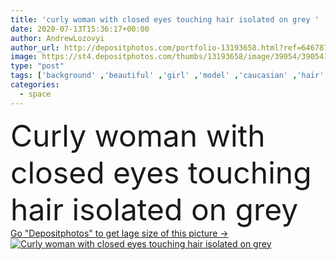 ```yaml
---
title: 'curly woman with closed eyes touching hair isolated on grey '
date: 2020-07-13T15:36:17+00:00
author: AndrewLozovyi
author_url: http://depositphotos.com/portfolio-13193658.html?ref=64678756
image: https://st4.depositphotos.com/thumbs/13193658/image/39054/390541130/api_thumb_450.jpg?forcejpeg=true
type: "post"
tags: ['background' ,'beautiful' ,'girl' ,'model' ,'caucasian' ,'hair' ,'european' ,'woman' ,'touch' ,'curly' ,'attractive' ,'posing' ,'modeling' ,'copy space' ,'one person' ,'closed eyes' ,'Studio Shot' ,'young adult' ,'isolated on grey' ]
categories: 
  - space
---
```

<div aling="center">
            <font size="60"> Curly woman with closed eyes touching hair isolated on grey</font>   
</div>
<div>
    <a href='https://depositphotos.com/390541130/stock-photo-curly-woman-closed-eyes-touching.html?ref=64678756' target=_blank > Go "Depositphotos" to get lage size of this picture ->
        <img href='https://depositphotos.com/390541130/stock-photo-curly-woman-closed-eyes-touching.html?ref=64678756' src='https://st4.depositphotos.com/13193658/39054/i/950/depositphotos_390541130-stock-photo-curly-woman-closed-eyes-touching.jpg?forcejpeg=true' alt='Curly woman with closed eyes touching hair isolated on grey' >
    </a>
</div>
